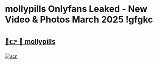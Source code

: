 # mollypills Onlyfans Leaked - New Video & Photos March 2025 !gfgkc

# <h2><a href="https://5gcgpl.iuczelnia.edu.pl?title=mollypills&ref=gfgkc">🔗👉 🔴 mollypills</a></h2>

[![acn](https://github.com/user-attachments/assets/0f9c940e-d8b0-45ae-aac7-cd30a18b3e1c)](https://5gcgpl.iuczelnia.edu.pl?title=mollypills&ref=gfgkc)

